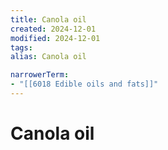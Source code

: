 ```yaml
---
title: Canola oil
created: 2024-12-01
modified: 2024-12-01
tags: 
alias: Canola oil

narrowerTerm:
- "[[6018 Edible oils and fats]]"
---
```

# Canola oil
